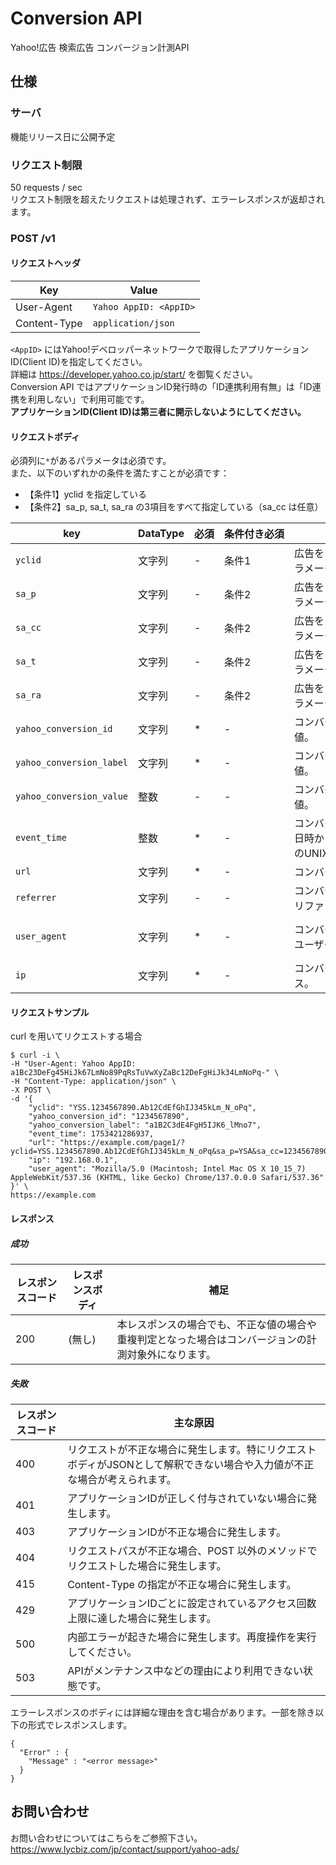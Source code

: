 # Conversion API
Yahoo!広告 検索広告 コンバージョン計測API

## 仕様
### サーバ
機能リリース日に公開予定

### リクエスト制限
50 requests / sec<br>
リクエスト制限を超えたリクエストは処理されず、エラーレスポンスが返却されます。

### POST /v1
#### リクエストヘッダ

| Key | Value |
| ---- | ---- |
| User-Agent | `Yahoo AppID: <AppID>` |
| Content-Type | `application/json` |

`<AppID>` にはYahoo!デベロッパーネットワークで取得したアプリケーションID(Client ID)を指定してください。<br>
詳細は https://developer.yahoo.co.jp/start/ を御覧ください。<br>
Conversion API ではアプリケーションID発行時の「ID連携利用有無」は「ID連携を利用しない」で利用可能です。<br>
**アプリケーションID(Client ID)は第三者に開示しないようにしてください。**<br>

#### リクエストボディ
必須列に`*`があるパラメータは必須です。<br>
また、以下のいずれかの条件を満たすことが必須です：
- 【条件1】yclid を指定している
- 【条件2】sa_p, sa_t, sa_ra の3項目をすべて指定している（sa_cc は任意）

| key              | DataType      |必須　 |条件付き必須　　　　　| 入力値　　　　　　　　　　　　　　　　　　| Value 例                    |
|-------------------------|--------|------|--------|----------------------------------------------------------------------|-----------------------------|
| `yclid`                   | 文字列  | -    | 条件1 | 広告をクリックしたユーザーを識別するパラメータ。広告URLの`yclid`の値。 | `YSS.1234567890.Ab12CdEfGhIJ345kLm_N_oPq`         |
| `sa_p`                    | 文字列  | -    | 条件2 | 広告をクリックしたユーザーを識別するパラメータ。広告URLの`sa_p`の値。  | `YSA`                         |
| `sa_cc`                   | 文字列  | -    | 条件2 | 広告をクリックしたユーザーを識別するパラメータ。広告URLの`sa_cc`の値。 | `1234567890`                  |
| `sa_t`                    | 文字列  | -    | 条件2 | 広告をクリックしたユーザーを識別するパラメータ。広告URLの`sa_t`の値。  | `1754368953900`               |
| `sa_ra`                   | 文字列  | -    | 条件2 | 広告をクリックしたユーザーを識別するパラメータ。広告URLの`sa_ra`の値。 | `A1`                          |
| `yahoo_conversion_id`     | 文字列  | *   | -    | コンバージョンタグ内の同名フィールドの値。      | `1234567890`                  |
| `yahoo_conversion_label`  | 文字列  | *   | -    | コンバージョンタグ内の同名フィールドの値。      | `a1B2C3dE4FgH5IJK6_lMno7`        |
| `yahoo_conversion_value`  | 整数    | -    | -     | コンバージョンタグ内の同名フィールドの値。     | `10`                          |
| `event_time`              | 整数    | *   | -     | コンバージョンの発生日時。クリック発生日時から計測期間内の10桁、または13桁のUNIX時間で入力してください。 | `1753421286937` |
| `url`                     | 文字列  | *   | -    | コンバージョンが発生したページのURL。                   | `https://example.com/page1`   |
| `referrer`                | 文字列  | -    | -    | コンバージョンが発生したページのHTTPリファラ。            | `https://ref.example.com`     |
| `user_agent`              | 文字列  | *   | -    | コンバージョンしたユーザーのブラウザのユーザーエージェント。 | `Mozilla/5.0 (Macintosh; Intel Mac OS X 10_15_7) AppleWebKit/537.36 (KHTML, like Gecko) Chrome/137.0.0.0 Safari/537.36`             |
| `ip`                      | 文字列  | *   | -    | コンバージョンしたユーザーのIPアドレス。                 | `192.168.0.1`               |

#### リクエストサンプル
curl を用いてリクエストする場合

```
$ curl -i \
-H "User-Agent: Yahoo AppID: a1Bc23DeFg45HiJk67LmNo89PqRsTuVwXyZaBc12DeFgHiJk34LmNoPq-" \
-H "Content-Type: application/json" \
-X POST \
-d '{
    "yclid": "YSS.1234567890.Ab12CdEfGhIJ345kLm_N_oPq",
    "yahoo_conversion_id": "1234567890",
    "yahoo_conversion_label": "a1B2C3dE4FgH5IJK6_lMno7",
    "event_time": 1753421286937,
    "url": "https://example.com/page1/?yclid=YSS.1234567890.Ab12CdEfGhIJ345kLm_N_oPq&sa_p=YSA&sa_cc=1234567890&sa_t=1754368953900&sa_ra=A1",
    "ip": "192.168.0.1",
    "user_agent": "Mozilla/5.0 (Macintosh; Intel Mac OS X 10_15_7) AppleWebKit/537.36 (KHTML, like Gecko) Chrome/137.0.0.0 Safari/537.36"
}' \
https://example.com
```

#### レスポンス

##### 成功
| レスポンスコード | レスポンスボディ | 補足 |
| ---- | ---- | ---- |
| 200 | (無し) | 本レスポンスの場合でも、不正な値の場合や重複判定となった場合はコンバージョンの計測対象外になります。 |

##### 失敗
| レスポンスコード | 主な原因 |
|------------------|----------|
| 400 | リクエストが不正な場合に発生します。特にリクエストボディがJSONとして解釈できない場合や入力値が不正な場合が考えられます。 |
| 401 | アプリケーションIDが正しく付与されていない場合に発生します。 |
| 403 | アプリケーションIDが不正な場合に発生します。 |
| 404 | リクエストパスが不正な場合、POST 以外のメソッドでリクエストした場合に発生します。 |
| 415 | Content-Type の指定が不正な場合に発生します。 |
| 429 | アプリケーションIDごとに設定されているアクセス回数上限に達した場合に発生します。 |
| 500 | 内部エラーが起きた場合に発生します。再度操作を実行してください。 |
| 503 | APIがメンテナンス中などの理由により利用できない状態です。 |

エラーレスポンスのボディには詳細な理由を含む場合があります。一部を除き以下の形式でレスポンスします。

```
{
  "Error" : {
    "Message" : "<error message>"
  }
}
```

## お問い合わせ
お問い合わせについてはこちらをご参照下さい。<br>
https://www.lycbiz.com/jp/contact/support/yahoo-ads/

